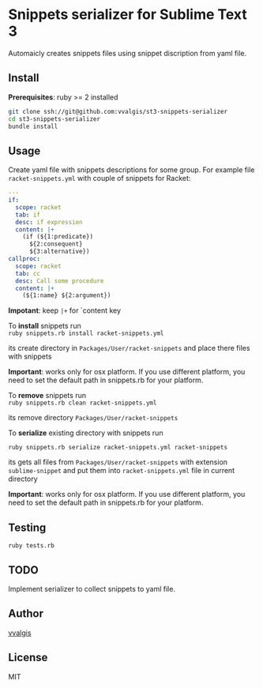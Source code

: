 # Snippets serializer for Sublime Text 3

Automaicly creates snippets files using snippet discription from yaml file.


## Install

**Prerequisites**: ruby >= 2 installed

```bash
git clone ssh://git@github.com:vvalgis/st3-snippets-serializer  
cd st3-snippets-serializer  
bundle install  
```

## Usage

Create yaml file with snippets descriptions for some group. For example file `racket-snippets.yml` with couple of snippets for Racket:

```yaml
---
if:
  scope: racket
  tab: if
  desc: if expression
  content: |+
    (if (${1:predicate})
      ${2:consequent}
      ${3:alternative})
callproc:
  scope: racket
  tab: cc
  desc: Call some procedure
  content: |+
    (${1:name} ${2:argument})
```

**Impotant**: keep `|+` for `content key

To **install** snippets run  
`ruby snippets.rb install racket-snippets.yml`

its create directory in `Packages/User/racket-snippets` and place there files with snippets

**Important**: works only for osx platform. If you use different platform, you need to set the default path in snippets.rb for your platform.

To **remove** snippets run  
`ruby snippets.rb clean racket-snippets.yml`

its remove directory `Packages/User/racket-snippets`

To **serialize** existing directory with snippets run

`ruby snippets.rb serialize racket-snippets.yml racket-snippets`

its gets all files from `Packages/User/racket-snippets` with extension `sublime-snippet` and put them into `racket-snippets.yml` file in current directory

**Important**: works only for osx platform. If you use different platform, you need to set the default path in snippets.rb for your platform.

## Testing

`ruby tests.rb`

## TODO

Implement serializer to collect snippets to yaml file.

## Author
[vvalgis](https://github.com/vvalgis)

## License

MIT